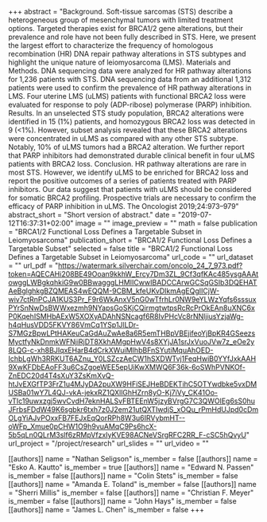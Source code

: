 +++
abstract = "Background. Soft-tissue sarcomas (STS) describe a heterogeneous group of mesenchymal tumors with limited treatment options. Targeted therapies exist for BRCA1/2 gene alterations, but their prevalence and role have not been fully described in STS. Here, we present the largest effort to characterize the frequency of homologous recombination (HR) DNA repair pathway alterations in STS subtypes and highlight the unique nature of leiomyosarcoma (LMS). Materials and Methods. DNA sequencing data were analyzed for HR pathway alterations for 1,236 patients with STS. DNA sequencing data from an additional 1,312 patients were used to confirm the prevalence of HR pathway alterations in LMS. Four uterine LMS (uLMS) patients with functional BRCA2 loss were evaluated for response to poly (ADP-ribose) polymerase (PARP) inhibition. Results. In an unselected STS study population, BRCA2 alterations were identified in 15 (1%) patients, and homozygous BRCA2 loss was detected in 9 (<1%). However, subset analysis revealed that these BRCA2 alterations were concentrated in uLMS as compared with any other STS subtype. Notably, 10% of uLMS tumors had a BRCA2 alteration. We further report that PARP inhibitors had demonstrated durable clinical benefit in four uLMS patients with BRCA2 loss. Conclusion. HR pathway alterations are rare in most STS. However, we identify uLMS to be enriched for BRCA2 loss and report the positive outcomes of a series of patients treated with PARP inhibitors. Our data suggest that patients with uLMS should be considered for somatic BRCA2 profiling. Prospective trials are necessary to confirm the efficacy of PARP inhibition in uLMS. The Oncologist 2019;24:973–979"
abstract_short = "Short version of abstract."
date = "2019-07-12T16:37:31+02:00"
image = ""
image_preview = ""
math = false
publication = "BRCA1/2 Functional Loss Defines a Targetable Subset in Leiomyosarcoma"
publication_short = "BRCA1/2 Functional Loss Defines a Targetable Subset"
selected = false
title = "BRCA1/2 Functional Loss Defines a Targetable Subset in Leiomyosarcoma"
url_code = ""
url_dataset = ""
url_pdf = "https://watermark.silverchair.com/oncolo_24_7_973.pdf?token=AQECAHi208BE49Ooan9kkhW_Ercy7Dm3ZL_9Cf3qfKAc485ysgAAAtowggLWBgkqhkiG9w0BBwagggLHMIICwwIBADCCArwGCSqGSIb3DQEHATAeBglghkgBZQMEAS4wEQQM-9CBM_kfeUKvDIkmAgEQgIICjW-wiv7ctRnPCJA1KUS3Pr_F9r6WkAnxV5nG0wTfrhLr0NW9eYLWzYqfs6sssuxPYrSnNwDsBWWxezmh9NYapsGoSKjCQirmgtwtpsRcRcPrOkEAn8uXNC6xP0KqehISMHbAExW5XOXyADAhNSNcagf6R8IvPHcVc8rNNljiusYzjaWg-h4qHusVDD5FKVY86VmCq1YSp1JlLDr-S7MGzBpwLPtHAKeuCaGdAuZwAe8a6R5emTHBpVBEjifeoYjBpKR4GSeezsMyctfyNkDnmkWFNjiRjDT8XkhAMgpHwV4s8XYjJA1srJxVuoJVw7z_eOe2y8LQG-c-xh8BJIqxEHarB4dCrkXWuiMIhbBFnSYutiMquAhOED-IchbLgWh3RRKUT6AZnu_Y0LSZczAeCW1hSXDWTvj1FeqHwiB0YYfJxkAAH9XwKFDbEAoFF3u6CsZgoeWEE5epUiKwXMWQ6F36k-6oSWhPVNKOf-ZnEDC20d4T4sXuY3ZsKmXvQ-htJvEXGfTP3FrZ1u4MJyDA2puXW9HFiSEJHeBDEKTihC5OTYwdbke5vxDMUSBa01wY7L4QJ-vkA-jekxRZ1QXllGhHZrn8yO-Kj7iVy_CK41Oo-vTIc19uwxzgj5wvCvdH7eknHALSvFBTEEnW5jzyBVrgG7C3QWOlEg6sS0huJFrbsFDdW49K6sgbkr6txh7z0J2em21utQXTIwdjS_xOQu_rPmHdUJpd0cDmOLgYiAJvPOxxFB7FEJxEqQorRPh8W3u6IRVybmHT--oWFp_Xmue0pCHW1O9h9vuAMqC9Ps6hcX-5b5qLn0QLrM3slf6zRMpVfzxIyKVE98ACNeVSrgRFC2RR_F-cSC5hQvyU"
url_project = "/project/research"
url_slides = ""
url_video = ""

[[authors]]
    name = "Nathan Seligson"
    is_member = false
[[authors]]
    name = "Esko A. Kautto"
    is_member = true
[[authors]]
    name = "Edward N. Passen"
    is_member = false
[[authors]]
    name = "Colin Stets"
    is_member = false
[[authors]]
    name = "Amanda E. Toland"
    is_member = false
[[authors]]
    name = "Sherri Millis"
    is_member = false
[[authors]]
    name = "Christian F. Meyer"
    is_member = false
[[authors]]
    name = "John Hays"
    is_member = false
[[authors]]
    name = "James L. Chen"
    is_member = false
+++